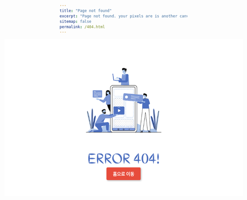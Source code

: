 ```yaml
---
title: "Page not found"
excerpt: "Page not found. your pixels are is another canvas."
sitemap: false
permalink: /404.html
---
```



<html>
<head>
<style>
*{
  box-sizing: border-box;
    margin: 0;
    padding: 0;
}  
.container{
  position: relative;
}  
.button {
  display: inline-block;
  padding: 10px 20px;
  background-color: #e74c3c;
  color: #ffffff;
  text-decoration: none;
  border-radius: 4px;
  position: absolute;
  left: 50%;
  transform: translateX(-50%);
  bottom: 10%;
  font-weight: bold;
  box-shadow: 2px 2px 5px rgba(0, 0, 0, 0.3);
  cursor: pointer;
  transition: all 0.5s;
  perspective: 1000px;
}
.button:hover {
  animation: spin 0.5s linear 1;
}
@keyframes spin {
  0% {
    transform: translateX(-50%) rotateY(0deg);
  }
  100% {
    transform: translateX(-50%) rotateY(360deg);
  }
}
.img_box{
    display: flex;
    justify-content: center;
}
img{
    width: 100%;
    height: 100%;
    min-width: 755px;
    object-fit: contain;
    max-width: 1400px;
}
.masthead,
.page__footer{
  display: none;
}
</style>
</head>
<body>
<!-- 이미지 표현 코드 -->
  <div class="container"> 
  <div class="img_box">
    <img src="../assets/img/404page.png" alt="404page(주소 없는 페이지) 입니다">
  </div>
  <!-- 홈으로 이동 버튼 -->
    <a href="https://byeongjunan.github.io/" class="button">홈으로 이동</a>
  </div>
</body>
</html>


